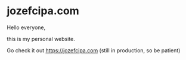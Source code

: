 # jozefcipa.com

Hello everyone,

this is my personal website.

Go check it out https://jozefcipa.com (still in production, so be patient)
